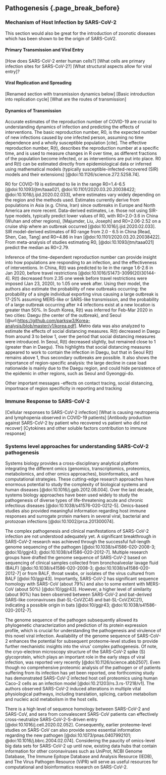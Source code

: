 ## Pathogenesis {.page_break_before}

### Mechanism of Host Infection by SARS-CoV-2

This section would also be great for the introduction of zoonotic diseases which has been shown to be the origin of SARS-CoV2.

#### Primary Transmission and Viral Entry

[How does SARS-CoV-2 enter human cells?]
[What cells are primary infection sites for SARS-CoV-2?]
[What structural aspects allow for viral entry]?

#### Viral Replication and Spreading

[Renamed section with transmission dynamics below] 
[Basic introduction into replication cycle]
[What are the routes of transmission]

#### Dynamics of Transmission 
Accurate estimates of the reproduction number of COVID-19 are crucial to understanding dynamics of infection and predicting the effects of interventions. The basic reproduction number, R0, is the expected number of new infections caused by one infected person, assuming no time dependence and a wholly susceptible population [cite]. The effective reproduction number, R(t), describes the reproduction number at a specific time, and is used to measure changes in R over time, as different fractions  of the population become infected, or as interventions are put into place. R0 and R(t) can be estimated directly from epidemiological data or inferred using mathematical models (typically susceptible-infected-recovered (SIR) models and their extensions) [@doi:10.1126/science.272.5258.74]. 

R0 for COVID-19 is estimated to lie in the range R0=1.4-6.5 [@doi:10.1093/jtm/taaa021, @doi:10.1101/2020.03.20.20038422; @doi:10.1016/j.ijid.2020.02.033], where estimates vary widely depending on the region and the methods used. Estimates currently derive from populations in Asia (e.g. China, Iran) since outbreaks in Europe and North America are more recent. Data-derived estimates, i.e. those not using SIR-type models, typically predict lower values of R0, with R0=2.0-3.6 in China (Wuhan and other regions), 
[Majumder, Liu, Joseph]
and R0=2.06-2.52 on a cruise ship where an outbreak occurred [@doi:10.1016/j.ijid.2020.02.033].
SIR model-derived estimates of R0 range from 2.0 - 6.5 in China [Read, Shen, Cao, Tang] and R0=4.86 in Iran [@doi:10.1101/2020.03.20.20038422]. From meta-analysis of studies estimating R0, [@doi:10.1093/jtm/taaa021] predict the median as R0=2.79.

Inference of the time-dependent reproduction number can provide insight into how populations are responding to an infection, and the effectiveness of interventions. In China, R(t) was predicted to lie in the range 1.6-2.6 in Jan 2020, before travel restrictions [@doi:10.1016/S1473-3099(20)30144-4]. R(t) decreased from 2.35 one week before travel restrictions were imposed (Jan 23, 2020), to 1.05 one week after. Using their model, the authors also estimate the probability of new outbreaks occurring: the probability of a single individual exporting virus causing a large outbreak is 17-25% assuming MERS-like or SARS-like transmission, and the probability of a large outbreak occurring after ≥4 infections exist at a new location is greater than 50%. In South Korea, R(t) was inferred for Feb-Mar 2020 in two cities: Daegu (the center of the outbreak), and Seoul [@url:https://github.com/parksw3/Korea-analysis/blob/master/v1/korea.pdf]. Metro data was also analyzed to estimate the effects of social distancing measures. R(t) decreased in Daegu from around 3 to below 1, over the period that social distancing measures were introduced. In Seoul, R(t) decreased slightly, but remained close to 1 (greater than in Daegu). This highlights that social distancing measures appeared to work to contain the infection in Daegu, but that in Seoul R(t) remains above 1, thus secondary outbreaks are possible. It also shows the importance of region-specific analysis: the large decline in case load nationwide is mainly due to the Daegu region, and could hide persistence of the epidemic in other regions, such as Seoul and Gyeonggi-do. 


Other important messages -effects on contact tracing, social distancing, importnace of region specificity in reporting and tracking 


### Immune Response to SARS-CoV-2

[Cellular responses to SARS-CoV-2 infection]
[What is causing neutropenia and lymphopenia observed in COVID-19 patients]
[Antibody production against SARS-CoV-2 by patient who recovered vs patient who did not recover]
[Cytokines and other soluble factors contribution to immune response]

### Systems level approaches for understanding SARS-CoV-2 pathogenesis

Systems biology provides a cross-disciplinary analytical platform integrating the different omics (genomics, transcriptomics, proteomics, metabolomics, and other omics approaches), bioinformatics, and computational strategies.
These cutting-edge research approaches have enormous potential to study the complexity of biological systems and human diseases [@doi:10.1016/j.gpb.2012.08.004].
Over the last decade, systems biology approaches have been used widely to study the pathogenesis of diverse types of life-threatening acute and chronic infectious diseases [@doi:10.1038/s41576-020-0212-5].
Omics-based studies also provided meaningful information regarding host immune responses and surrogate protein markers in several viral, bacterial and protozoan infections [@doi:10.1002/prca.201300074].

The complex pathogenesis and clinical manifestations of SARS-CoV-2 infection are not understood adequately yet. 
A significant breakthrough in SARS-CoV-2 research was achieved through the successful full-length genome sequencing of the pathogen [@doi:10.1038/s41586-020-2008-3; @doi:10/ggjr43; @doi:10.1038/s41586-020-2012-7]. 
Multiple research groups have drafted the genome sequence of SARS-CoV-2 based on sequencing of clinical samples collected from bronchoalveolar lavage fluid (BALF) [@doi:10.1038/s41586-020-2008-3; @doi:10.1038/s41586-020-2012-7] or from BALF, throat swabs, or isolates of the virus cultured from BALF [@doi:10/ggjr43]. 
Importantly, SARS-CoV-2 has significant sequence homology with SARS-CoV (about 79%) and also to some extent with MERS-CoV (about 50%) [@doi:10/ggjr43]. 
However, a higher level of similarity (about 90%) has been observed between SARS-CoV-2 and bat-derived SARS-like coronaviruses (bat-SL-CoVZC45 and bat-SL-CoVZXC21), indicating a possible origin in bats [@doi:10/ggjr43; @doi:10.1038/s41586-020-2012-7].

The genome sequence of the pathogen subsequently allowed its phylogenetic characterization and prediction of its protein expression profile, which is crucial for understanding the pathogenesis and virulence of this novel viral infection. 
Availability of the genome sequence of SARS-CoV-2 enhances the potential for subsequent proteome-level studies to provide further mechanistic insights into the virus' complex pathogenesis. 
Of note, the cryo-electron microscopy structure of the SARS-CoV-2 spike (S) glycoprotein, which plays an important role in the early steps of viral infection, was reported very recently [@doi:10.1126/science.abb2507]. 
Even though no comprehensive proteomic analysis of the pathogen or of patients suffering from its infection has yet been reported, one forthcoming study has demonstrated SARS-CoV-2 infected host cell proteomics using human Caco–2 cells as an infection model [@doi:10.21203/rs.3.rs-17218/v1]. 
The authors observed SARS-CoV-2 induced alterations in multiple vital physiological pathways, including translation, splicing, carbon metabolism and nucleic acid metabolism in the host cells.

There is a high level of sequence homology between SARS-CoV-2 and SARS-CoV, and sera from convalescent SARS-CoV patients can effectively cross-neutralize SARS-CoV-2-S-driven entry [@doi:10.1016/j.cell.2020.02.052]. 
Consequently, earlier proteome-level studies on SARS-CoV can also provide some essential information regarding the new pathogen [@doi:10.1073/pnas.0407992101; @doi:10.1016/j.bbrc.2004.02.074]. 
Considering the paucity of omics-level big data sets for SARS-CoV-2 up until now, existing data hubs that contain information for other coronaviruses such as UniProt, NCBI Genome Database, The Immune Epitope Database and Analysis Resource (IEDB), and The Virus Pathogen Resource (ViPR) will serve as useful resources for computational and bioinformatics research on SARS-CoV-2.
